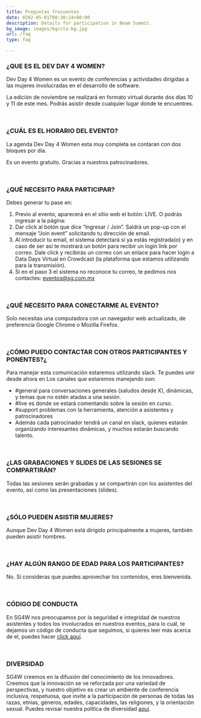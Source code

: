 ```yaml
---
title: Preguntas frecuentes
date: 0202-05-01T08:30:24+00:00
description: Details for participation in Beam Summit.
bg_image: images/bg/cta-bg.jpg
url: /faq
type: faq

---
```

### ¿QUE ES EL DEV DAY 4 WOMEN?

Dev Day 4 Women es un evento de conferencias y actividades dirigidas a las mujeres involucradas en el desarrollo de software.

La edición de noviembre se realizará en formato virtual durante dos días 10 y 11 de este mes. Podrás asistir desde cualquier lugar donde te encuentres.

<br>

### ¿CUÁL ES EL HORARIO DEL EVENTO?

La agenda Dev Day 4 Women esta muy completa se contaran con dos bloques por día.

Es un evento gratuito. Gracias a nuestros patrocinadores.

<br>

### ¿QUÉ NECESITO PARA PARTICIPAR?

Debes generar tu pase en:

1. Previo al evento, aparecerá en el sitio web el botón: LIVE. O podrás ingresar a la página:
2. Dar click al botón que dice “Ingresar / Join”. Saldrá un pop-up con el mensaje “Join event” solicitando tu dirección de email.
3. Al introducir tu email, el sistema detectará si ya estás registrada(o) y en caso de ser así te mostrará un botón para recibir un login link por correo. Dale click y recibirás un correo con un enlace para hacer login a Data Days Virtual en Crowdcast (la plataforma que estamos utilizando para la transmisión).
5. Si en el paso 3 el sistema no reconoce tu correo, te pedimos nos contactes: eventos@sg.com.mx

<br>


### ¿QUÉ NECESITO PARA CONECTARME AL EVENTO?

Solo necesitas una computadora con un navegador web actualizado, de preferencia Google Chrome o Mozilla Firefox.

<br>

### ¿CÓMO PUEDO CONTACTAR CON OTROS PARTICIPANTES Y PONENTES?¿
Para manejar esta comunicación estaremos utilizando slack. Te puedes unir desde ahora en Los canales que estaremos manejando son:

* #general para conversaciones generales (saludos desde X), dinámicas, y temas que no estén atadas a una sesión.
* #live es donde se estará comentando sobre la sesión en curso.
* #support problemas con la herramienta, atención a asistentes y patrocinadores
* Además cada patrocinador tendrá un canal en slack, quienes estarán organizando interesantes dinámicas, y muchos estarán buscando talento.

<br>

### ¿LAS GRABACIONES Y SLIDES DE LAS SESIONES SE COMPARTIRÁN?

Todas las sesiones serán grabadas y se compartirán con los asistentes del evento, así como las presentaciones (slides).

<br>

### ¿SÓLO PUEDEN ASISTIR MUJERES?

Aunque Dev Day 4 Women está dirigido principalmente a mujeres, también pueden asistir hombres.

<br>

### ¿HAY ALGÚN RANGO DE EDAD PARA LOS PARTICIPANTES?

No. Si consideras que puedes aprovechar los contenidos, eres bienvenida.

<br>

### CÓDIGO DE CONDUCTA

En SG4W nos preocupamos por la seguridad e integridad de nuestros asistentes y todos los involucrados en nuestros eventos, para lo cuál, te dejamos un código de conducta que seguimos, si quieres leer más acerca de el, puedes hacer [click aquí](/coc).

<br>

### DIVERSIDAD

SG4W creemos en la difusión del conocimiento de los innovadores. Creemos que la innovación se ve reforzada por una variedad de perspectivas, y nuestro objetivo es crear un ambiente de conferencia inclusiva, respetuosa, que invite a la participación de personas de todas las razas, etnias, géneros, edades, capacidades, las religiones, y la orientación sexual. Puedes revisar nuestra política de diversidad [aquí](/diversidad).